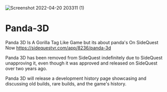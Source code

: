 ![Screenshot 2022-04-20 203311 (1)](https://user-images.githubusercontent.com/97656665/164966673-3dceffb3-5c3e-465d-b165-5e7015cb9e7b.png)

# Panda-3D
Panda 3D Is A Gorilla Tag Like Game but its about panda's On SideQuest Now
https://sidequestvr.com/app/8236/panda-3d

Panda 3D has been removed from SideQuest indefinitely due to SideQuest unapproving it, even though it was approved and released on SideQuest over two years ago.

Panda 3D will release a development history page showcasing and discussing old builds, rare builds, and the game's history.
